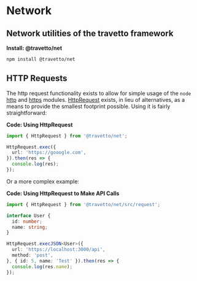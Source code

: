 # Network
## Network utilities of the travetto framework

**Install: @travetto/net**
```bash
npm install @travetto/net
```

## HTTP Requests
The http request functionality exists to allow for simple usage of the `node` [http](https://nodejs.org/api/http.html) and [https](https://nodejs.org/api/https.html) modules. [HttpRequest](https://github.com/travetto/travetto/tree/1.0.0-docs-overhaul/module/net/src/request.ts#L13) exists, in lieu of alternatives, as a means to provide the smallest footprint possible.  Using it is fairly straightforward:

**Code: Using HttpRequest**
```typescript
import { HttpRequest } from '@travetto/net';

HttpRequest.exec({
  url: 'https://gooogle.com',
}).then(res => {
  console.log(res);
});
```

Or a more complex example:

**Code: Using HttpRequest to Make API Calls**
```typescript
import { HttpRequest } from '@travetto/net/src/request';

interface User {
  id: number;
  name: string;
}

HttpRequest.execJSON<User>({
  url: 'https://localhost:3000/api',
  method: 'post',
}, { id: 5, name: 'Test' }).then(res => {
  console.log(res.name);
});
```

